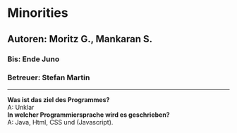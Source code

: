 # Minorities
## Autoren: Moritz G., Mankaran S. 
### Bis: Ende Juno
### Betreuer: Stefan Martin
---
**Was ist das ziel des Programmes?**<br>
A: Unklar<br>
**In welcher Programmiersprache wird es geschrieben?**<br>
A: Java, Html, CSS und (Javascript).


